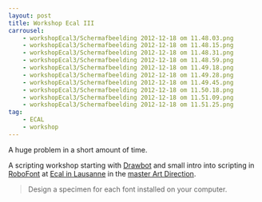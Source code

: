 ```yaml
---
layout: post
title: Workshop Ecal III
carrousel:
    - workshopEcal3/Schermafbeelding 2012-12-18 om 11.48.03.png
    - workshopEcal3/Schermafbeelding 2012-12-18 om 11.48.15.png
    - workshopEcal3/Schermafbeelding 2012-12-18 om 11.48.31.png
    - workshopEcal3/Schermafbeelding 2012-12-18 om 11.48.59.png
    - workshopEcal3/Schermafbeelding 2012-12-18 om 11.49.18.png
    - workshopEcal3/Schermafbeelding 2012-12-18 om 11.49.28.png
    - workshopEcal3/Schermafbeelding 2012-12-18 om 11.49.45.png
    - workshopEcal3/Schermafbeelding 2012-12-18 om 11.50.18.png
    - workshopEcal3/Schermafbeelding 2012-12-18 om 11.51.09.png
    - workshopEcal3/Schermafbeelding 2012-12-18 om 11.51.25.png
tag:
    - ECAL
    - workshop
---
```


A huge problem in a short amount of time.

A scripting workshop starting with [Drawbot](http://drawbot.com/) and small intro into scripting in [RoboFont](http://robofont.com/) at [Ecal in Lausanne](http://ecal.ch/) in the [master Art Direction](http://ecal.ch/masters_art_direction.php).

> Design a specimen for each font installed on your computer.


